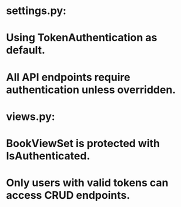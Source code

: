 # settings.py:
# Using TokenAuthentication as default.
# All API endpoints require authentication unless overridden.

# views.py:
# BookViewSet is protected with IsAuthenticated.
# Only users with valid tokens can access CRUD endpoints.
